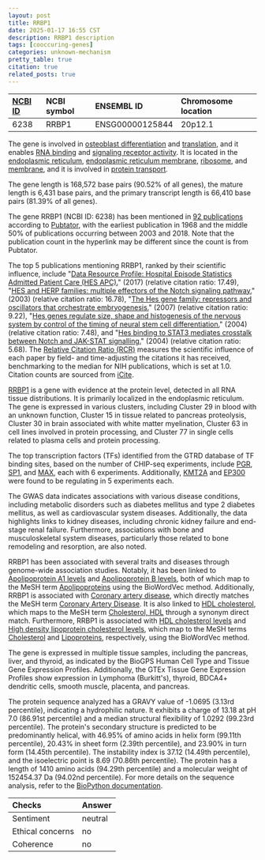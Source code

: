 ```yaml
---
layout: post
title: RRBP1
date: 2025-01-17 16:55 CST
description: RRBP1 description
tags: [cooccuring-genes]
categories: unknown-mechanism
pretty_table: true
citation: true
related_posts: true
---
```




| [NCBI ID](https://www.ncbi.nlm.nih.gov/gene/6238) | NCBI symbol | ENSEMBL ID | Chromosome location |
| :-------- | :------- | :-------- | :------- |
| 6238  | RRBP1 | ENSG00000125844 | 20p12.1 |



The gene is involved in [osteoblast differentiation](https://amigo.geneontology.org/amigo/term/GO:0001649) and [translation](https://amigo.geneontology.org/amigo/term/GO:0006412), and it enables [RNA binding](https://amigo.geneontology.org/amigo/term/GO:0003723) and [signaling receptor activity](https://amigo.geneontology.org/amigo/term/GO:0038023). It is located in the [endoplasmic reticulum](https://amigo.geneontology.org/amigo/term/GO:0005783), [endoplasmic reticulum membrane](https://amigo.geneontology.org/amigo/term/GO:0005789), [ribosome](https://amigo.geneontology.org/amigo/term/GO:0005840), and [membrane](https://amigo.geneontology.org/amigo/term/GO:0016020), and it is involved in [protein transport](https://amigo.geneontology.org/amigo/term/GO:0015031).


The gene length is 168,572 base pairs (90.52% of all genes), the mature length is 6,431 base pairs, and the primary transcript length is 66,410 base pairs (81.39% of all genes).


The gene RRBP1 (NCBI ID: 6238) has been mentioned in [92 publications](https://pubmed.ncbi.nlm.nih.gov/?term=%22RRBP1%22) according to [Pubtator](https://academic.oup.com/nar/article/47/W1/W587/5494727), with the earliest publication in 1968 and the middle 50% of publications occurring between 2003 and 2018. Note that the publication count in the hyperlink may be different since the count is from Pubtator.


The top 5 publications mentioning RRBP1, ranked by their scientific influence, include "[Data Resource Profile: Hospital Episode Statistics Admitted Patient Care (HES APC).](https://pubmed.ncbi.nlm.nih.gov/28338941)" (2017) (relative citation ratio: 17.49), "[HES and HERP families: multiple effectors of the Notch signaling pathway.](https://pubmed.ncbi.nlm.nih.gov/12548545)" (2003) (relative citation ratio: 16.78), "[The Hes gene family: repressors and oscillators that orchestrate embryogenesis.](https://pubmed.ncbi.nlm.nih.gov/17329370)" (2007) (relative citation ratio: 9.22), "[Hes genes regulate size, shape and histogenesis of the nervous system by control of the timing of neural stem cell differentiation.](https://pubmed.ncbi.nlm.nih.gov/15496443)" (2004) (relative citation ratio: 7.48), and "[Hes binding to STAT3 mediates crosstalk between Notch and JAK-STAT signalling.](https://pubmed.ncbi.nlm.nih.gov/15156153)" (2004) (relative citation ratio: 5.68). The [Relative Citation Ratio (RCR)](https://journals.plos.org/plosbiology/article?id=10.1371/journal.pbio.1002541) measures the scientific influence of each paper by field- and time-adjusting the citations it has received, benchmarking to the median for NIH publications, which is set at 1.0. Citation counts are sourced from [iCite](https://icite.od.nih.gov).


[RRBP1](https://www.proteinatlas.org/ENSG00000125844-RRBP1) is a gene with evidence at the protein level, detected in all RNA tissue distributions. It is primarily localized in the endoplasmic reticulum. The gene is expressed in various clusters, including Cluster 29 in blood with an unknown function, Cluster 15 in tissue related to pancreas proteolysis, Cluster 30 in brain associated with white matter myelination, Cluster 63 in cell lines involved in protein processing, and Cluster 77 in single cells related to plasma cells and protein processing.


The top transcription factors (TFs) identified from the GTRD database of TF binding sites, based on the number of CHIP-seq experiments, include [PGR](https://www.ncbi.nlm.nih.gov/gene/5241), [SP1](https://www.ncbi.nlm.nih.gov/gene/6667), and [MAX](https://www.ncbi.nlm.nih.gov/gene/4149), each with 6 experiments. Additionally, [KMT2A](https://www.ncbi.nlm.nih.gov/gene/4297) and [EP300](https://www.ncbi.nlm.nih.gov/gene/2033) were found to be regulating in 5 experiments each.



The GWAS data indicates associations with various disease conditions, including metabolic disorders such as diabetes mellitus and type 2 diabetes mellitus, as well as cardiovascular system diseases. Additionally, the data highlights links to kidney diseases, including chronic kidney failure and end-stage renal failure. Furthermore, associations with bone and musculoskeletal system diseases, particularly those related to bone remodeling and resorption, are also noted.


RRBP1 has been associated with several traits and diseases through genome-wide association studies. Notably, it has been linked to [Apolipoprotein A1 levels](https://pubmed.ncbi.nlm.nih.gov/32203549) and [Apolipoprotein B levels](https://pubmed.ncbi.nlm.nih.gov/33462484), both of which map to the MeSH term [Apolipoproteins](https://meshb.nlm.nih.gov/record/ui?ui=D001053) using the BioWordVec method. Additionally, RRBP1 is associated with [Coronary artery disease](https://pubmed.ncbi.nlm.nih.gov/35915156), which directly matches the MeSH term [Coronary Artery Disease](https://meshb.nlm.nih.gov/record/ui?ui=D003324). It is also linked to [HDL cholesterol](https://pubmed.ncbi.nlm.nih.gov/34594039), which maps to the MeSH term [Cholesterol, HDL](https://meshb.nlm.nih.gov/record/ui?ui=D008076) through a synonym direct match. Furthermore, RRBP1 is associated with [HDL cholesterol levels](https://pubmed.ncbi.nlm.nih.gov/32203549) and [High density lipoprotein cholesterol levels](https://pubmed.ncbi.nlm.nih.gov/33462484), which map to the MeSH terms [Cholesterol](https://meshb.nlm.nih.gov/record/ui?ui=D002784) and [Lipoproteins](https://meshb.nlm.nih.gov/record/ui?ui=D008074), respectively, using the BioWordVec method.


The gene is expressed in multiple tissue samples, including the pancreas, liver, and thyroid, as indicated by the BioGPS Human Cell Type and Tissue Gene Expression Profiles. Additionally, the GTEx Tissue Gene Expression Profiles show expression in Lymphoma (Burkitt's), thyroid, BDCA4+ dendritic cells, smooth muscle, placenta, and pancreas.




The protein sequence analyzed has a GRAVY value of -1.0695 (3.13rd percentile), indicating a hydrophilic nature. It exhibits a charge of 13.18 at pH 7.0 (86.91st percentile) and a median structural flexibility of 1.0292 (99.23rd percentile). The protein's secondary structure is predicted to be predominantly helical, with 46.95% of amino acids in helix form (99.11th percentile), 20.43% in sheet form (2.39th percentile), and 23.90% in turn form (14.45th percentile). The instability index is 37.12 (14.49th percentile), and the isoelectric point is 8.69 (70.86th percentile). The protein has a length of 1410 amino acids (94.29th percentile) and a molecular weight of 152454.37 Da (94.02nd percentile). For more details on the sequence analysis, refer to the [BioPython documentation](https://biopython.org/docs/1.75/api/Bio.SeqUtils.ProtParam.html).





| Checks    | Answer |
| :-------- | :------- |
| Sentiment  | neutral   |
| Ethical concerns | no     |
| Coherence    | no    |